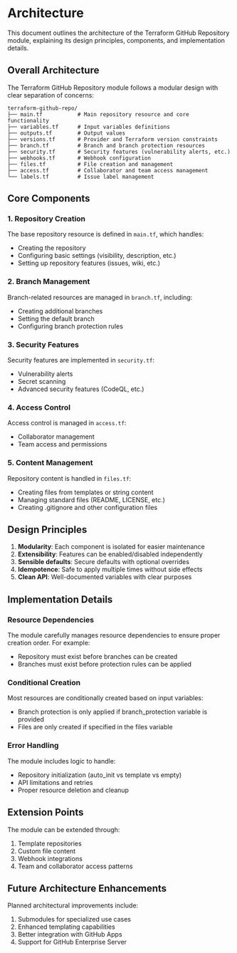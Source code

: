 # Architecture

This document outlines the architecture of the Terraform GitHub Repository module, explaining its design principles,
components, and implementation details.

## Overall Architecture

The Terraform GitHub Repository module follows a modular design with clear separation of concerns:

```text
terraform-github-repo/
├── main.tf           # Main repository resource and core functionality
├── variables.tf      # Input variables definitions
├── outputs.tf        # Output values
├── versions.tf       # Provider and Terraform version constraints
├── branch.tf         # Branch and branch protection resources
├── security.tf       # Security features (vulnerability alerts, etc.)
├── webhooks.tf       # Webhook configuration
├── files.tf          # File creation and management
├── access.tf         # Collaborator and team access management
└── labels.tf         # Issue label management
```

## Core Components

### 1. Repository Creation

The base repository resource is defined in `main.tf`, which handles:

- Creating the repository
- Configuring basic settings (visibility, description, etc.)
- Setting up repository features (issues, wiki, etc.)

### 2. Branch Management

Branch-related resources are managed in `branch.tf`, including:

- Creating additional branches
- Setting the default branch
- Configuring branch protection rules

### 3. Security Features

Security features are implemented in `security.tf`:

- Vulnerability alerts
- Secret scanning
- Advanced security features (CodeQL, etc.)

### 4. Access Control

Access control is managed in `access.tf`:

- Collaborator management
- Team access and permissions

### 5. Content Management

Repository content is handled in `files.tf`:

- Creating files from templates or string content
- Managing standard files (README, LICENSE, etc.)
- Creating .gitignore and other configuration files

## Design Principles

1. **Modularity**: Each component is isolated for easier maintenance
2. **Extensibility**: Features can be enabled/disabled independently
3. **Sensible defaults**: Secure defaults with optional overrides
4. **Idempotence**: Safe to apply multiple times without side effects
5. **Clean API**: Well-documented variables with clear purposes

## Implementation Details

### Resource Dependencies

The module carefully manages resource dependencies to ensure proper creation order. For example:

- Repository must exist before branches can be created
- Branches must exist before protection rules can be applied

### Conditional Creation

Most resources are conditionally created based on input variables:

- Branch protection is only applied if branch_protection variable is provided
- Files are only created if specified in the files variable

### Error Handling

The module includes logic to handle:

- Repository initialization (auto_init vs template vs empty)
- API limitations and retries
- Proper resource deletion and cleanup

## Extension Points

The module can be extended through:

1. Template repositories
2. Custom file content
3. Webhook integrations
4. Team and collaborator access patterns

## Future Architecture Enhancements

Planned architectural improvements include:

1. Submodules for specialized use cases
2. Enhanced templating capabilities
3. Better integration with GitHub Apps
4. Support for GitHub Enterprise Server
